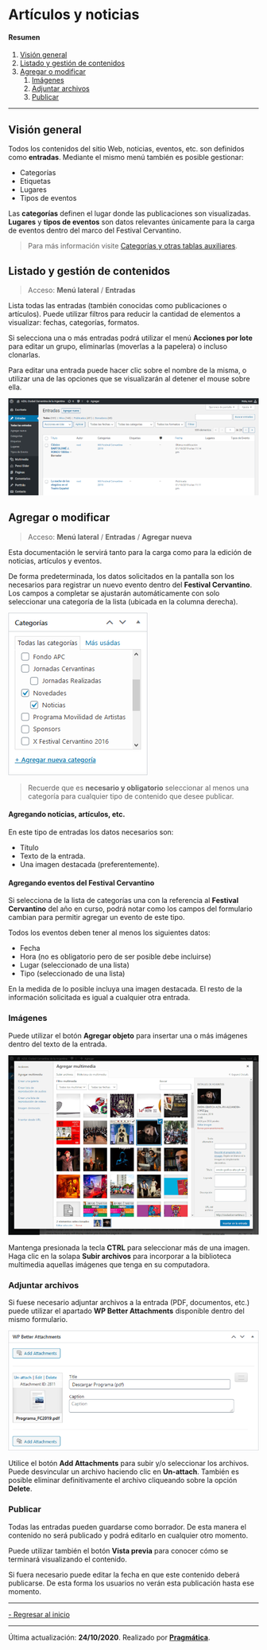 # Artículos y noticias

#### Resumen

1.  [Visión general](#vision-general)
2.  [Listado y gestión de contenidos](#listado-gestion-contenidos)
3.  [Agregar o modificar](#agregar-modificar)
    1.  [Imágenes](#multimedia)
    2.  [Adjuntar archivos](#adjuntar-archivos)
    3.  [Publicar](#publicar)

---

## Visión general<a name="vision-general"></a>

Todos los contenidos del sitio Web, noticias, eventos, etc. son definidos como **entradas**. Mediante el mismo menú también es posible gestionar:

-   Categorías
-   Etiquetas
-   Lugares
-   Tipos de eventos

Las **categorías** definen el lugar donde las publicaciones son visualizadas. **Lugares** y **tipos de eventos** son datos relevantes únicamente para la carga de eventos dentro del marco del Festival Cervantino.

> Para más información visite [Categorías y otras tablas auxiliares](categorias.md).


## Listado y gestión de contenidos<a name="listado-gestion-contenidos"></a>

> Acceso: **Menú lateral** / **Entradas**

Lista todas las entradas (también conocidas como publicaciones o artículos). Puede utilizar filtros para reducir la cantidad de elementos a visualizar: fechas, categorías, formatos.

Si selecciona una o más entradas podrá utilizar el menú **Acciones por lote** para editar un grupo, eliminarlas (moverlas a la papelera) o incluso clonarlas.

Para editar una entrada puede hacer clic sobre el nombre de la misma, o utilizar una de las opciones que se visualizarán al detener el mouse sobre ella.

![Entradas](entradas.png)


## Agregar o modificar<a name="agregar-modificar"></a>

> Acceso: **Menú lateral** / **Entradas** / **Agregar nueva**

Esta documentación le servirá tanto para la carga como para la edición de noticias, artículos y eventos.

De forma predeterminada, los datos solicitados en la pantalla son los necesarios para registrar un nuevo evento dentro del **Festival Cervantino**. Los campos a completar se ajustarán automáticamente con solo seleccionar una categoría de la lista (ubicada en la columna derecha).

![Seleccionar categoría](seleccionar-categoria.png)

> Recuerde que es **necesario y obligatorio** seleccionar al menos una categoría para cualquier tipo de contenido que desee publicar.

#### Agregando noticias, artículos, etc.

En este tipo de entradas los datos necesarios son:

-   Título
-   Texto de la entrada.
-   Una imagen destacada (preferentemente).

#### Agregando eventos del Festival Cervantino

Si selecciona de la lista de categorías una con la referencia al **Festival Cervantino** del año en curso, podrá notar como los campos del formulario cambian para permitir agregar un evento de este tipo.

Todos los eventos deben tener al menos los siguientes datos:

-   Fecha
-   Hora (no es obligatorio pero de ser posible debe incluirse)
-   Lugar (seleccionado de una lista)
-   Tipo (seleccionado de una lista)

En la medida de lo posible incluya una imagen destacada. El resto de la información solicitada es igual a cualquier otra entrada.

### Imágenes<a name="multimedia"></a>

Puede utilizar el botón **Agregar objeto** para insertar una o más imágenes dentro del texto de la entrada.

![Agregar multimedia](agregar-multimedia.png)

Mantenga presionada la tecla **CTRL** para seleccionar más de una imagen. Haga clic en la solapa **Subir archivos** para incorporar a la biblioteca multimedia aquellas imágenes que tenga en su computadora.

### Adjuntar archivos<a name="adjuntar-archivos"></a>

Si fuese necesario adjuntar archivos a la entrada (PDF, documentos, etc.) puede utilizar el apartado **WP Better Attachments** disponible dentro del mismo formulario.

![Herramienta para vincular archivos](wp-better-attachments.png)

Utilice el botón **Add Attachments** para subir y/o seleccionar los archivos. Puede desvincular un archivo haciendo clic en **Un-attach**. También es posible eliminar definitivamente el archivo cliqueando sobre la opción **Delete**.

### Publicar<a name="publicar"></a>

Todas las entradas pueden guardarse como borrador. De esta manera el contenido no será publicado y podrá editarlo en cualquier otro momento.

Puede utilizar también el botón **Vista previa** para conocer cómo se terminará visualizando el contenido.

Si fuera necesario puede editar la fecha en que este contenido deberá publicarse. De esta forma los usuarios no verán esta publicación hasta ese momento.

---

[- Regresar al inicio](index.md)

---

Última actualización: **24/10/2020**. Realizado por **[Pragmática](http://pragmatica.com.ar)**.
